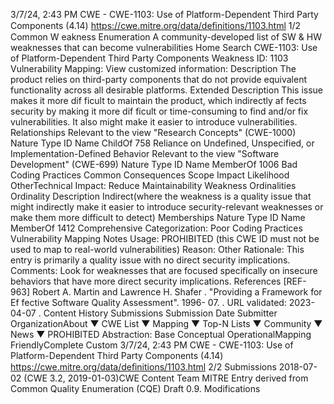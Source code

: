 3/7/24, 2:43 PM CWE - CWE-1103: Use of Platform-Dependent Third Party Components (4.14)
https://cwe.mitre.org/data/deﬁnitions/1103.html 1/2
Common W eakness Enumeration
A community-developed list of SW & HW weaknesses that can become
vulnerabilities
Home Search
CWE-1103: Use of Platform-Dependent Third Party Components
Weakness ID: 1103
Vulnerability Mapping: 
View customized information:
 Description
The product relies on third-party components that do not provide equivalent functionality across all desirable platforms.
 Extended Description
This issue makes it more dif ficult to maintain the product, which indirectly af fects security by making it more dif ficult or time-consuming
to find and/or fix vulnerabilities. It also might make it easier to introduce vulnerabilities.
 Relationships
 Relevant to the view "Research Concepts" (CWE-1000)
Nature Type ID Name
ChildOf 758 Reliance on Undefined, Unspecified, or Implementation-Defined Behavior
 Relevant to the view "Software Development" (CWE-699)
Nature Type ID Name
MemberOf 1006 Bad Coding Practices
 Common Consequences
Scope Impact Likelihood
OtherTechnical Impact: Reduce Maintainability
 Weakness Ordinalities
Ordinality Description
Indirect(where the weakness is a quality issue that might indirectly make it easier to introduce security-relevant weaknesses or make
them more difficult to detect)
 Memberships
Nature Type ID Name
MemberOf 1412 Comprehensive Categorization: Poor Coding Practices
 Vulnerability Mapping Notes
Usage: PROHIBITED (this CWE ID must not be used to map to real-world vulnerabilities)
Reason: Other
Rationale:
This entry is primarily a quality issue with no direct security implications.
Comments:
Look for weaknesses that are focused specifically on insecure behaviors that have more direct security implications.
 References
[REF-963] Robert A. Martin and Lawrence H. Shafer . "Providing a Framework for Ef fective Software Quality Assessment". 1996-
07.
. URL validated: 2023-04-07 .
 Content History
 Submissions
Submission Date Submitter OrganizationAbout ▼ CWE List ▼ Mapping ▼ Top-N Lists ▼ Community ▼ News ▼
PROHIBITED
Abstraction: Base
Conceptual OperationalMapping
FriendlyComplete Custom
3/7/24, 2:43 PM CWE - CWE-1103: Use of Platform-Dependent Third Party Components (4.14)
https://cwe.mitre.org/data/deﬁnitions/1103.html 2/2
 Submissions
2018-07-02
(CWE 3.2, 2019-01-03)CWE Content Team MITRE
Entry derived from Common Quality Enumeration (CQE) Draft 0.9.
 Modifications